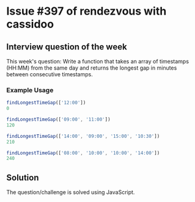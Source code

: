 # Issue #397 of rendezvous with cassidoo

## Interview question of the week

This week's question:
Write a function that takes an array of timestamps (HH:MM) from the same day and returns the longest gap in minutes between consecutive timestamps.

### Example Usage

```javascript
findLongestTimeGap(['12:00'])
0

findLongestTimeGap(['09:00', '11:00'])
120

findLongestTimeGap(['14:00', '09:00', '15:00', '10:30'])
210

findLongestTimeGap(['08:00', '10:00', '10:00', '14:00'])
240
```

## Solution
The question/challenge is solved using JavaScript.
